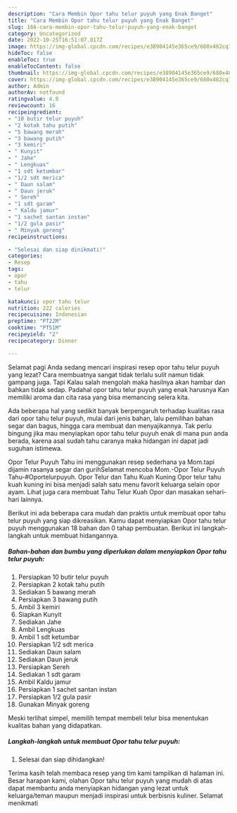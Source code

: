 ```yaml
---
description: "Cara Membin Opor tahu telur puyuh yang Enak Banget"
title: "Cara Membin Opor tahu telur puyuh yang Enak Banget"
slug: 166-cara-membin-opor-tahu-telur-puyuh-yang-enak-banget
category: Uncategorized
date: 2022-10-25T16:51:07.817Z
image: https://img-global.cpcdn.com/recipes/e38904145e365ce9/680x482cq70/opor-tahu-telur-puyuh-foto-resep-utama.jpg
hideToc: false
enableToc: true
enableTocContent: false
thumbnail: https://img-global.cpcdn.com/recipes/e38904145e365ce9/680x482cq70/opor-tahu-telur-puyuh-foto-resep-utama.jpg
cover: https://img-global.cpcdn.com/recipes/e38904145e365ce9/680x482cq70/opor-tahu-telur-puyuh-foto-resep-utama.jpg
author: Admin
authorAv: notfound
ratingvalue: 4.8
reviewcount: 16
recipeingredient:
- "10 butir telur puyuh"
- "2 kotak tahu putih"
- "5 bawang merah"
- "3 bawang putih"
- "3 kemiri"
- " Kunyit"
- " Jahe"
- " Lengkuas"
- "1 sdt ketumbar"
- "1/2 sdt merica"
- " Daun salam"
- " Daun jeruk"
- " Sereh"
- "1 sdt garam"
- " Kaldu jamur"
- "1 sachet santan instan"
- "1/2 gula pasir"
- " Minyak goreng"
recipeinstructions:

- "Selesai dan siap dinikmati!"
categories:
- Resep
tags:
- opor
- tahu
- telur

katakunci: opor tahu telur 
nutrition: 222 calories
recipecuisine: Indonesian
preptime: "PT22M"
cooktime: "PT51M"
recipeyield: "2"
recipecategory: Dinner

---
```



Selamat pagi Anda sedang mencari inspirasi resep opor tahu telur puyuh yang lezat? Cara membuatnya sangat tidak terlalu sulit namun tidak gampang juga. Tapi Kalau salah mengolah maka hasilnya akan hambar dan bahkan tidak sedap. Padahal opor tahu telur puyuh yang enak harusnya Kan memiliki aroma dan cita rasa yang bisa memancing selera kita.


Ada beberapa hal yang sedikit banyak berpengaruh terhadap kualitas rasa dari opor tahu telur puyuh, mulai dari jenis bahan, lalu pemilihan bahan segar dan bagus, hingga cara membuat dan menyajikannya. Tak perlu bingung jika mau menyiapkan opor tahu telur puyuh enak di mana pun anda berada, karena asal sudah tahu caranya maka hidangan ini dapat jadi suguhan istimewa.

Opor Telur Puyuh Tahu ini menggunakan resep sederhana ya Mom.tapi dijamin rasanya segar dan gurihSelamat mencoba Mom.-Opor Telur Puyuh Tahu-#Oportelurpuyuh. Opor Telur dan Tahu Kuah Kuning Opor telur tahu kuah kuning ini bisa menjadi salah satu menu favorit keluarga selain opor ayam. Lihat juga cara membuat Tahu Telur Kuah Opor dan masakan sehari-hari lainnya.


Berikut ini ada beberapa cara mudah dan praktis untuk membuat opor tahu telur puyuh yang siap dikreasikan. Kamu dapat menyiapkan Opor tahu telur puyuh menggunakan 18 bahan dan 0 tahap pembuatan. Berikut ini langkah-langkah untuk membuat hidangannya.

<!--inarticleads1-->

##### Bahan-bahan dan bumbu yang diperlukan dalam menyiapkan Opor tahu telur puyuh:

1. Persiapkan 10 butir telur puyuh
1. Persiapkan 2 kotak tahu putih
1. Sediakan 5 bawang merah
1. Persiapkan 3 bawang putih
1. Ambil 3 kemiri
1. Siapkan  Kunyit
1. Sediakan  Jahe
1. Ambil  Lengkuas
1. Ambil 1 sdt ketumbar
1. Persiapkan 1/2 sdt merica
1. Sediakan  Daun salam
1. Sediakan  Daun jeruk
1. Persiapkan  Sereh
1. Sediakan 1 sdt garam
1. Ambil  Kaldu jamur
1. Persiapkan 1 sachet santan instan
1. Persiapkan 1/2 gula pasir
1. Gunakan  Minyak goreng


Meski terlihat simpel, memilih tempat membeli telur bisa menentukan kualitas bahan yang didapatkan. 

<!--inarticleads2-->

##### Langkah-langkah untuk membuat Opor tahu telur puyuh:


1. Selesai dan siap dihidangkan!



Terima kasih telah membaca resep yang tim kami tampilkan di halaman ini. Besar harapan kami, olahan Opor tahu telur puyuh yang mudah di atas dapat membantu anda menyiapkan hidangan yang lezat untuk keluarga/teman maupun menjadi inspirasi untuk berbisnis kuliner. Selamat menikmati
